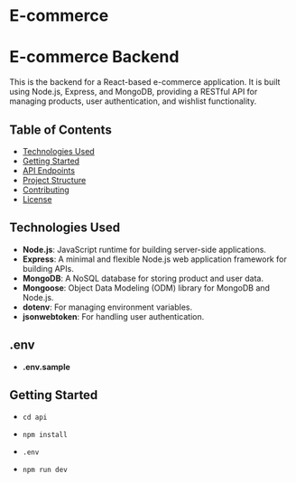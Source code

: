 # E-commerce



# E-commerce Backend

This is the backend for a React-based e-commerce application. It is built using Node.js, Express, and MongoDB, providing a RESTful API for managing products, user authentication, and wishlist functionality.

## Table of Contents

- [Technologies Used](#technologies-used)
- [Getting Started](#getting-started)
- [API Endpoints](#api-endpoints)
- [Project Structure](#project-structure)
- [Contributing](#contributing)
- [License](#license)

## Technologies Used

- **Node.js**: JavaScript runtime for building server-side applications.
- **Express**: A minimal and flexible Node.js web application framework for building APIs.
- **MongoDB**: A NoSQL database for storing product and user data.
- **Mongoose**: Object Data Modeling (ODM) library for MongoDB and Node.js.
- **dotenv**: For managing environment variables.
- **jsonwebtoken**: For handling user authentication.

## .env
- **.env.sample**

## Getting Started

- ```cd api ```

- ```npm install``` 

-  ```.env```

- ```npm run dev``` 


